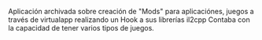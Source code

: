 Aplicación archivada sobre creación de "Mods" para aplicaciónes, juegos a través de virtualapp realizando un Hook a sus librerías il2cpp
Contaba con la capacidad de tener varios tipos de juegos.

